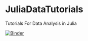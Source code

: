 # JuliaDataTutorials
Tutorials For Data Analysis in Julia

[![Binder](https://mybinder.org/badge_logo.svg)](https://mybinder.org/v2/gh/dlakelan/JuliaDataTutorials/master)


